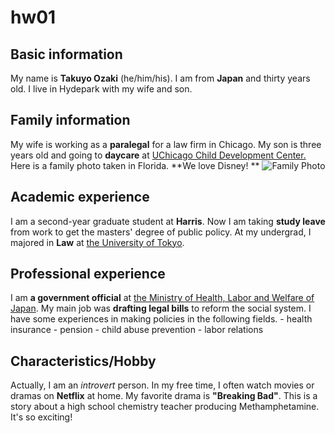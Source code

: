 # hw01

## Basic information
My name is **Takuyo Ozaki** (he/him/his). I am from **Japan** and thirty years old. I live in Hydepark with my wife and son.

## Family information
My wife is working as a **paralegal** for a law firm in Chicago. My son is three years old and going to **daycare** at [UChicago Child Development Center.](https://child-care-preschool.brighthorizons.com/il/chicago/uchicagostonyisland) Here is a family photo taken in Florida. **We love Disney! **
![Family Photo]()

## Academic experience
I am a second-year graduate student at **Harris**. Now I am taking **study leave** from work to get the masters' degree of public policy. At my undergrad, I majored in **Law** at [the University of Tokyo](https://www.u-tokyo.ac.jp/en/index.html).

## Professional experience
I am **a government official** at [the Ministry of Health, Labor and Welfare of Japan](https://www.mhlw.go.jp/english/). My main job was **drafting legal bills** to reform the social system. I have some experiences in making policies in the following fields.
    - health insurance
    - pension
    - child abuse prevention
    - labor relations

## Characteristics/Hobby
Actually, I am an *introvert* person. In my free time, I often watch movies or dramas on **Netflix** at home. My favorite drama is **"Breaking Bad"**. This is a story about a high school chemistry teacher producing Methamphetamine. It's so exciting!